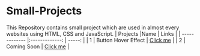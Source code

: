 # Small-Projects
This Repository contains small project which are used in almost every websites using HTML, CSS and JavaScript. 
| Projects      |Name                 | Links                                                                    |
| ------------- |:-------------:      | -----:                                                                   |
| 1             | Button Hover Effect | [Click me](https://gautam25raj.github.io/Small-Projects/Button%20Hover/) |
| 2             | Coming Soon         | [Click me](https://gautam25raj.github.io/Small-Projects/)                |
